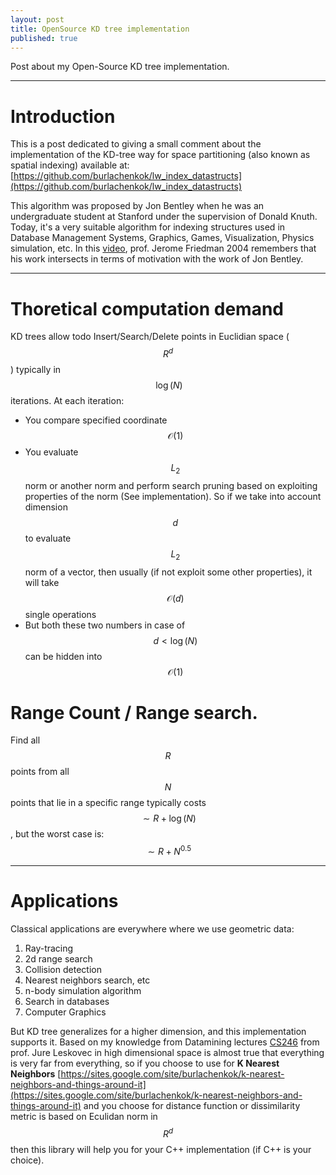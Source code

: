 ```yaml
---
layout: post
title: OpenSource KD tree implementation
published: true
---
```


Post about my Open-Source KD tree implementation.

---
# Introduction

This is a post dedicated to giving a small comment about the implementation of the KD-tree way for space partitioning (also known as spatial indexing) available at:
[https://github.com/burlachenkok/lw_index_datastructs](https://github.com/burlachenkok/lw_index_datastructs)



This algorithm was proposed by Jon Bentley when he was an undergraduate student at Stanford under the supervision of Donald Knuth. Today, it's a very suitable algorithm for indexing structures used in Database Management Systems, Graphics, Games, Visualization, Physics simulation, etc. In this [video](https://www.youtube.com/watch?v=8hupHmBVvb0), prof. Jerome Friedman 2004 remembers that his work intersects in terms of motivation with the work of Jon Bentley.

----
# Thoretical computation demand

KD trees allow todo Insert/Search/Delete points in Euclidian space ($$R^d$$) typically in $$~\log(N)$$ iterations. At each iteration:

* You compare specified coordinate $$\mathcal{O}(1)$$
* You evaluate $$L_2$$ norm or another norm and perform search pruning based on exploiting properties of the norm (See implementation). So if we take into account dimension $$d$$ to evaluate $$L_2$$ norm of a vector, then usually (if not exploit some other properties), it will take $$\mathcal{O}(d)$$ single operations
* But both these two numbers in case of $$d < \log(N)$$ can be hidden into $$\mathcal{O}(1)$$

# Range Count / Range search.
Find all $$R$$ points from all $$N$$ points that lie in a specific range  typically costs $$\sim R+\log(N)$$, but the worst case is: $$\sim R+N^{0.5}$$

----
# Applications


Classical applications are everywhere where we use geometric data:

1. Ray-tracing
2. 2d range search
3. Collision detection
4. Nearest neighbors search, etc
5. n-body simulation algorithm
6. Search in databases
7. Computer Graphics

But KD tree generalizes for a higher dimension, and this implementation supports it. Based on my knowledge from Datamining lectures [CS246](http://web.stanford.edu/class/cs246/) from prof. Jure Leskovec in high dimensional space is almost true that everything is very far from everything, so if you choose to use for **K Nearest Neighbors**
[https://sites.google.com/site/burlachenkok/k-nearest-neighbors-and-things-around-it](https://sites.google.com/site/burlachenkok/k-nearest-neighbors-and-things-around-it) and you choose for distance function or dissimilarity metric is based on Eculidan norm in $$R^d$$ then this library will help you for your C++ implementation (if C++ is your choice).
